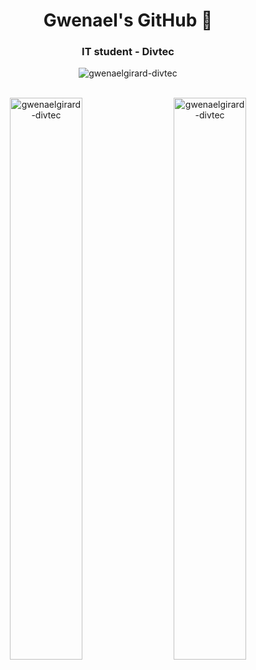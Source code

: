 <h1 align="center">Gwenael's GitHub 🖖</h1>
<h3 align="center">IT student - Divtec</h3>

<div align="center">
	<p><img align="center" src="https://github-readme-stats.vercel.app/api/top-langs?username=gwenaelgirard-divtec&show_icons=true&locale=en&layout=compact" alt="gwenaelgirard-divtec" /></p>
	<br>
	<span><img align="left" src="https://github-readme-stats.vercel.app/api?username=gwenaelgirard-divtec&show_icons=true&locale=en" alt="gwenaelgirard-divtec" width="48%" /></span>
	<span><img align="right" src="https://github-readme-streak-stats.herokuapp.com/?user=gwenaelgirard-divtec&" alt="gwenaelgirard-divtec" width="48%" /></span>
</div>


